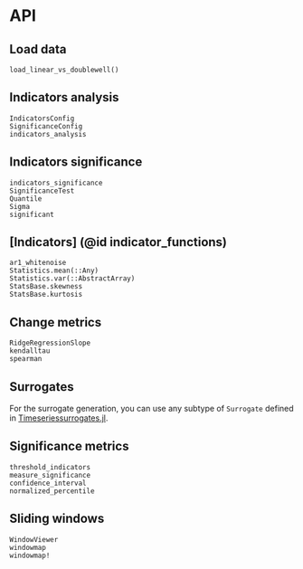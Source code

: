 # API

## Load data

```@docs
load_linear_vs_doublewell()
```

## Indicators analysis
```@docs
IndicatorsConfig
SignificanceConfig
indicators_analysis
```

## Indicators significance

```@docs
indicators_significance
SignificanceTest
Quantile
Sigma
significant
```

## [Indicators] (@id indicator_functions)
```@docs
ar1_whitenoise
Statistics.mean(::Any)
Statistics.var(::AbstractArray)
StatsBase.skewness
StatsBase.kurtosis
```

## Change metrics
```@docs
RidgeRegressionSlope
kendalltau
spearman
```

## Surrogates

For the surrogate generation, you can use any subtype of `Surrogate` defined in [Timeseriessurrogates.jl](https://juliadynamics.github.io/Timeseriessurrogates.jl/stable/#surrogate-methods).


## Significance metrics

```@docs
threshold_indicators
measure_significance
confidence_interval
normalized_percentile
```

## Sliding windows
```@docs
WindowViewer
windowmap
windowmap!
```